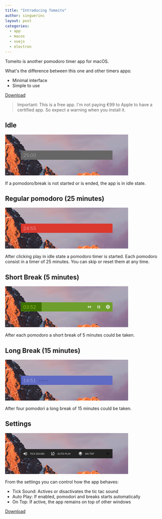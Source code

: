 ```yaml
---
title: "Introducing Tomeito"
author: singuerinc
layout: post
categories:
  - app
  - macos
  - vuejs
  - electron
---
```


Tomeito is another pomodoro timer app for macOS.

What's the difference between this one and other timers apps:

- Minimal interface
- Simple to use

[Download](https://tomeito-app.singuerinc.com/releases/darwin/latest/tomeito.zip)

> Important: This is a free app. I'm not paying €99 to Apple to have a certified app. So expect a warning when you install it.

## Idle

<img width="402" src="/images/posts-assets/tomeito/tomeito-idle.png">

If a pomodoro/break is not started or is ended, the app is in idle state.

## Regular pomodoro (25 minutes)

<img width="402" src="/images/posts-assets/tomeito/tomeito-pomodoro.png">

After clicking play in idle state a pomodoro timer is started.
Each pomodoro consist in a timer of 25 minutes. You can skip or reset them at any time.

## Short Break (5 minutes)

<img width="402" src="/images/posts-assets/tomeito/tomeito-break.png">

After each pomodoro a short break of 5 minutes could be taken.

## Long Break (15 minutes)

<img width="402" src="/images/posts-assets/tomeito/tomeito-long-break.png">

After four pomodori a long break of 15 minutes could be taken.

## Settings

<img width="402" src="/images/posts-assets/tomeito/tomeito-settings.png">

From the settings you can control how the app behaves:

- Tick Sound: Actives or disactivates the tic tac sound
- Auto Play: If enabled, pomodori and breaks starts automatically
- On Top: If active, the app remains on top of other windows

[Download](https://tomeito-app.singuerinc.com/releases/darwin/latest/tomeito.zip)